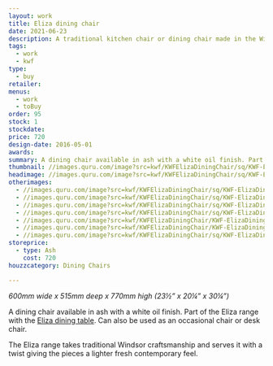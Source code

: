 ```yaml
---
layout: work
title: Eliza dining chair
date: 2021-06-23
description: A traditional kitchen chair or dining chair made in the Windsor chair style in ash, oak or walnut. It remains light and fresh - a contemporary take on a classic.
tags:
  - work
  - kwf
type:
  - buy
retailer:
menus:
  - work
  - toBuy
order: 95
stock: 1
stockdate:
price: 720
design-date: 2016-05-01
awards:
summary: A dining chair available in ash with a white oil finish. Part of the Eliza range.
thumbnail: //images.quru.com/image?src=kwf/KWFElizaDiningChair/sq/KWF-ElizaDiningChair-WL34.jpg&width=170
headimage: //images.quru.com/image?src=kwf/KWFElizaDiningChair/sq/KWF-ElizaDiningChair-LBL34.jpg
otherimages:
  - //images.quru.com/image?src=kwf/KWFElizaDiningChair/sq/KWF-ElizaDiningChair-WF.jpg&icc=srgb&strip=0
  - //images.quru.com/image?src=kwf/KWFElizaDiningChair/sq/KWF-ElizaDiningChair-WL34.jpg&icc=srgb&strip=0
  - //images.quru.com/image?src=kwf/KWFElizaDiningChair/sq/KWF-ElizaDiningChair-WS.jpg&icc=srgb&strip=0
  - //images.quru.com/image?src=kwf/KWFElizaDiningChair/sq/KWF-ElizaDiningChair-WB34.jpg&icc=srgb&strip=0
  - //images.quru.com/image?src=kwf/KWFElizaDiningChair/KWF-ElizaDiningChairTable-WBL34.jpg&icc=srgb&strip=0
  - //images.quru.com/image?src=kwf/KWFElizaDiningChair/KWF-ElizaDiningChairTable-WRS.jpg&icc=srgb&strip=0
  - //images.quru.com/image?src=kwf/KWFElizaDiningChair/sq/KWF-ElizaDiningChairTable-SB34.jpg&icc=srgb&strip=0
storeprice:
  - type: Ash
    cost: 720
houzzcategory: Dining Chairs

---
```

_600mm wide x 515mm deep x 770mm high (23&frac12;&rdquo; x 20&frac14;&rdquo; x 30&frac14;&rdquo;)_

A dining chair available in ash with a white oil finish. Part of the Eliza range with the [Eliza dining table](/furniture/ElizaDiningTable.html "Table in ash"). Can also be used as an occasional chair or desk chair.

The Eliza range takes traditional Windsor craftsmanship and serves it with a twist giving the pieces a lighter fresh contemporary feel.
